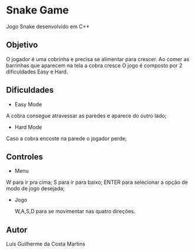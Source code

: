 # Snake Game

Jogo Snake desenvolvido em C++

## Objetivo

O jogador é uma cobrinha e precisa se alimentar para crescer. Ao comer as barrinhas que aparecem na tela a cobra cresce
O jogo é composto por 2 dificuldades Easy e Hard.

## Dificuldades

* Easy Mode
		
A cobra consegue atravessar as paredes e aparece do outro lado;
	
* Hard Mode
		
Caso a cobra encoste na parede o jogador perde;


## Controles

* Menu
	
W para ir pra cima;
S para ir para baixo;
ENTER para selecionar a opção de modo de jogo desejada;
		
* Jogo
	
	W,A,S,D para se movimentar nas quatro direções.
		
## Autor

Luis Guilherme da Costa Martins
		
		
